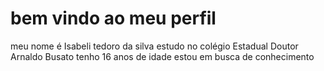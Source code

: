 # bem vindo ao meu perfil
 meu nome é Isabeli tedoro da silva
 estudo no colégio Estadual Doutor Arnaldo Busato
 tenho 16 anos de idade 
 estou em busca de conhecimento 
 
